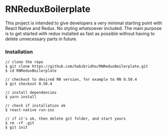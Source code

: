 # RNReduxBoilerplate
This project is intended to give developers a very minimal starting point with React Native and Redux. No styling whatsoever included. The main purpose is to get started with redux installed as fast as possible without having to delete unnecessary parts in future.

### Installation
```
// clone the repo
$ git clone https://github.com/habibridho/RNReduxBoilerplate.git
$ cd RNReduxBoilerplate

// checkout to desired RN version, for example to RN 0.50.4
$ git checkout 0.50.4

// install dependencies
$ yarn install

// check if installation ok
$ react-native run-ios

// if it's ok, then delete git folder, and start yours
$ rm -rf .git
$ git init
```